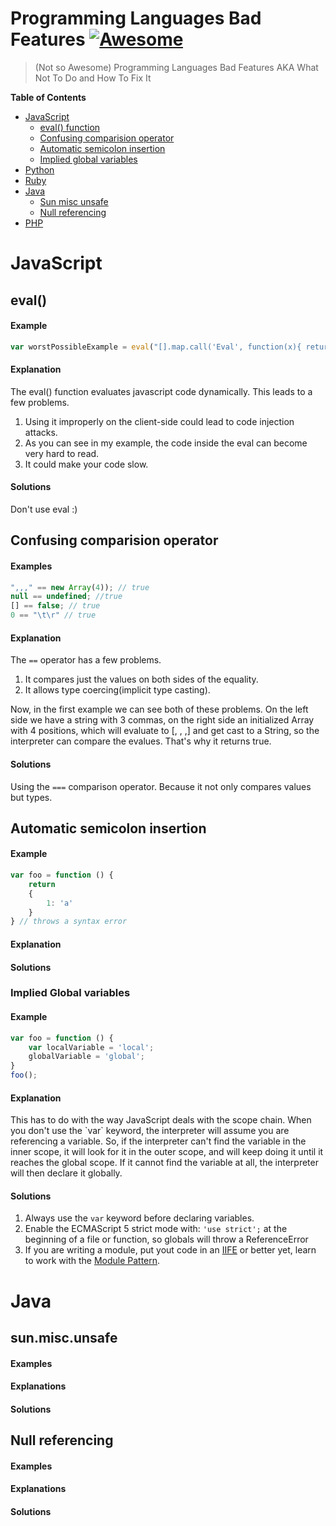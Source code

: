 # Programming Languages Bad Features [![Awesome](https://cdn.rawgit.com/sindresorhus/awesome/d7305f38d29fed78fa85652e3a63e154dd8e8829/media/badge.svg)](https://github.com/sindresorhus/awesome)

> (Not so Awesome) Programming Languages Bad Features AKA What Not To Do and How To Fix It

**Table of Contents**

- [JavaScript](#javascript)
	- [eval() function](#eval())
	- [Confusing comparision operator](#confusing-comparision-operator)
	- [Automatic semicolon insertion](#automatic-semicolon-insertion)
	- [Implied global variables](#implied-global-variables)
- [Python](#python)
- [Ruby](#ruby)
- [Java](#java)
	- [Sun misc unsafe](#sun-misc-unsafe)
	- [Null referencing](#null-referencing)
- [PHP](#php)

# JavaScript

## eval()

#### Example

```javascript
var worstPossibleExample = eval("[].map.call('Eval', function(x){ return x;}).reverse().join('')");
```
#### Explanation
The eval() function evaluates javascript code dynamically. This leads to a few problems.

1. Using it improperly on the client-side could lead to code injection attacks.
2. As you can see in my example, the code inside the eval can become very hard to read.
3. It could make your code slow.

#### Solutions
Don't use eval :)

## Confusing comparision operator

#### Examples

```javascript
",,," == new Array(4)); // true
null == undefined; //true
[] == false; // true
0 == "\t\r" // true
```

#### Explanation
The `==` operator has a few problems.
1. It compares just the values on both sides of the equality.
2. It allows type coercing(implicit type casting).

Now, in the first example we can see both of these problems. 
On the left side we have a string with 3 commas, on the right 
side an initialized Array with 4 positions, which will evaluate 
to [, , ,] and get cast to a String, so the interpreter can compare 
the evalues. That's why it returns true.

#### Solutions
Using the `===` comparison operator.
Because it not only compares values but types.

## Automatic semicolon insertion

#### Example

```javascript
var foo = function () {
	return
	{
		1: 'a'
	}
} // throws a syntax error
```

#### Explanation
#### Solutions

### Implied Global variables

#### Example

```javascript
var foo = function () {
	var localVariable = 'local';
	globalVariable = 'global';
}
foo();
```

#### Explanation
<p>
This has to do with the way JavaScript deals with
the scope chain. When you don't use the `var` keyword,
the interpreter will assume you are referencing a variable.
So, if the interpreter can't find the variable in the inner scope,
it will look for it in the outer scope, and will keep doing it until
it reaches the global scope. If it cannot find the variable at all,
the interpreter will then declare it globally.
</p>

#### Solutions
1. Always use the `var` keyword before declaring variables.
2. Enable the ECMAScript 5 strict mode with: `'use strict';`
at the beginning of a file or function, so globals will throw
a ReferenceError
3. If you are writing a module, put yout code in an [IIFE](https://en.wikipedia.org/wiki/Immediately-invoked_function_expression) or better yet, learn to work with the [Module Pattern](https://addyosmani.com/resources/essentialjsdesignpatterns/book/#modulepatternjavascript).

# Java

## sun.misc.unsafe

#### Examples

#### Explanations

#### Solutions

## Null referencing

#### Examples

#### Explanations

#### Solutions

